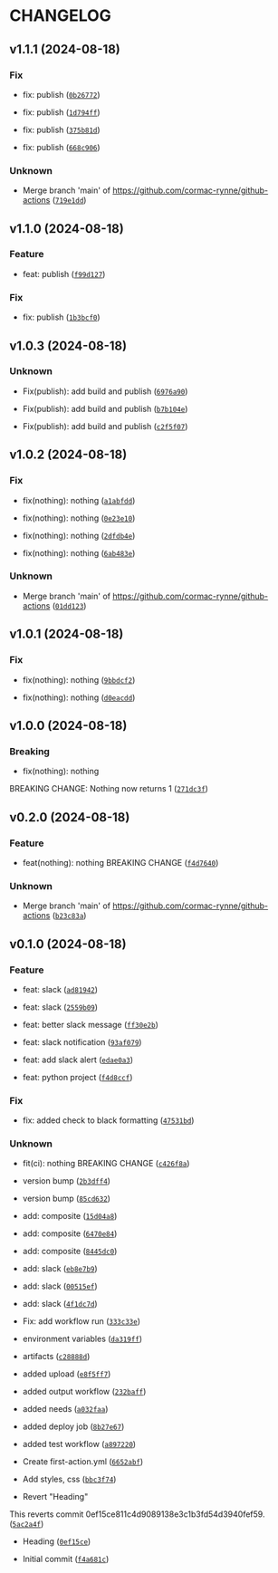 # CHANGELOG

## v1.1.1 (2024-08-18)

### Fix

* fix: publish ([`0b26772`](https://github.com/cormac-rynne/github-actions/commit/0b2677265791bb818054309e24574b291daaf05c))

* fix: publish ([`1d794ff`](https://github.com/cormac-rynne/github-actions/commit/1d794ff7304224cd2ba2c733e467b301fed0b926))

* fix: publish ([`375b81d`](https://github.com/cormac-rynne/github-actions/commit/375b81dd585aeb138c61ba407382d8543cd5806b))

* fix: publish ([`668c906`](https://github.com/cormac-rynne/github-actions/commit/668c90616ec94e1e7471dc6504e1bff85a9e2d5d))

### Unknown

* Merge branch &#39;main&#39; of https://github.com/cormac-rynne/github-actions ([`719e1dd`](https://github.com/cormac-rynne/github-actions/commit/719e1dd325b14ef65e8dddad5da1410eaaf6f93e))

## v1.1.0 (2024-08-18)

### Feature

* feat: publish ([`f99d127`](https://github.com/cormac-rynne/github-actions/commit/f99d1277a6c882821140fc286670123e545fa650))

### Fix

* fix: publish ([`1b3bcf0`](https://github.com/cormac-rynne/github-actions/commit/1b3bcf0d0480856c40220a83864a91127f13f805))

## v1.0.3 (2024-08-18)

### Unknown

* Fix(publish): add build and publish ([`6976a90`](https://github.com/cormac-rynne/github-actions/commit/6976a90521aed6b748e527e2a26bb67d4d796c51))

* Fix(publish): add build and publish ([`b7b104e`](https://github.com/cormac-rynne/github-actions/commit/b7b104edc5427a873fbb4159a07445511147a7f9))

* Fix(publish): add build and publish ([`c2f5f07`](https://github.com/cormac-rynne/github-actions/commit/c2f5f078c7e17bd7206a866119e9e94416273f62))

## v1.0.2 (2024-08-18)

### Fix

* fix(nothing): nothing ([`a1abfdd`](https://github.com/cormac-rynne/github-actions/commit/a1abfdd685414cf63df9d4614e527d3e1406bfae))

* fix(nothing): nothing ([`0e23e10`](https://github.com/cormac-rynne/github-actions/commit/0e23e101c3168476d12186b2ceae43b4615a461e))

* fix(nothing): nothing ([`2dfdb4e`](https://github.com/cormac-rynne/github-actions/commit/2dfdb4e51b86a786e4661b748e454f1c434feb21))

* fix(nothing): nothing ([`6ab483e`](https://github.com/cormac-rynne/github-actions/commit/6ab483eb8a3a5d57d6258684090bde79bdd973a9))

### Unknown

* Merge branch &#39;main&#39; of https://github.com/cormac-rynne/github-actions ([`01dd123`](https://github.com/cormac-rynne/github-actions/commit/01dd12317fb1eab02157b0eac8ab1be2f938422f))

## v1.0.1 (2024-08-18)

### Fix

* fix(nothing): nothing ([`9bbdcf2`](https://github.com/cormac-rynne/github-actions/commit/9bbdcf2379d919d1d59cfd422768d0529409e3d5))

* fix(nothing): nothing ([`d0eacdd`](https://github.com/cormac-rynne/github-actions/commit/d0eacdda06d161c4ec47f2f736faa4a79d5d0924))

## v1.0.0 (2024-08-18)

### Breaking

* fix(nothing): nothing

BREAKING CHANGE: Nothing now returns 1 ([`271dc3f`](https://github.com/cormac-rynne/github-actions/commit/271dc3f28f94d323a51741673ad06310f3cb7392))

## v0.2.0 (2024-08-18)

### Feature

* feat(nothing): nothing
BREAKING CHANGE ([`f4d7640`](https://github.com/cormac-rynne/github-actions/commit/f4d764037056d90a7ec90b654fd695d57069a9f0))

### Unknown

* Merge branch &#39;main&#39; of https://github.com/cormac-rynne/github-actions ([`b23c83a`](https://github.com/cormac-rynne/github-actions/commit/b23c83a5b91394a3d43d4dd22dcdd31c97ce652e))

## v0.1.0 (2024-08-18)

### Feature

* feat: slack ([`ad81942`](https://github.com/cormac-rynne/github-actions/commit/ad81942cd295e13e0fa80cbc36b562784dcb2f81))

* feat: slack ([`2559b09`](https://github.com/cormac-rynne/github-actions/commit/2559b0904422bcb0ba4cd1756e7dbe0d95953d63))

* feat: better slack message ([`ff30e2b`](https://github.com/cormac-rynne/github-actions/commit/ff30e2b1e4e9d04eec2a5799e03948e0c8048ef6))

* feat: slack notification ([`93af079`](https://github.com/cormac-rynne/github-actions/commit/93af0798773bb9c62d06df282a40dd7d5c32b477))

* feat: add slack alert ([`edae0a3`](https://github.com/cormac-rynne/github-actions/commit/edae0a3cb8f08f5b853c87c5f0bf6d179f87090f))

* feat: python project ([`f4d8ccf`](https://github.com/cormac-rynne/github-actions/commit/f4d8ccf04d2a716efbad4d710f22b47b37c1c025))

### Fix

* fix: added check to black formatting ([`47531bd`](https://github.com/cormac-rynne/github-actions/commit/47531bd20878e33b22e1c3aebb73c0505eeb1aac))

### Unknown

* fit(ci): nothing
BREAKING CHANGE ([`c426f8a`](https://github.com/cormac-rynne/github-actions/commit/c426f8ab2dc2e4a971f6f281d8910bd32322d791))

* version bump ([`2b3dff4`](https://github.com/cormac-rynne/github-actions/commit/2b3dff451bd035a4eb7d2633e516193e6e2140a3))

* version bump ([`85cd632`](https://github.com/cormac-rynne/github-actions/commit/85cd632dcd018a6ad009a2cae71799abb9d966b0))

* add: composite ([`15d04a8`](https://github.com/cormac-rynne/github-actions/commit/15d04a8842149c29d2e78fdcc22f3ecb2aae0747))

* add: composite ([`6470e84`](https://github.com/cormac-rynne/github-actions/commit/6470e844a86f9d0c4b6efc459c16a4365598ce69))

* add: composite ([`8445dc0`](https://github.com/cormac-rynne/github-actions/commit/8445dc0939a502347907d15caf7c3d78ee676fe2))

* add: slack ([`eb8e7b9`](https://github.com/cormac-rynne/github-actions/commit/eb8e7b90c6c204ce170eb76de0320c863fb667cc))

* add: slack ([`00515ef`](https://github.com/cormac-rynne/github-actions/commit/00515efd9d68bf7fd94a20c856430623e5ab8f3d))

* add: slack ([`4f1dc7d`](https://github.com/cormac-rynne/github-actions/commit/4f1dc7d8178b3bff452e6cec1ea51b6738d1a95c))

* Fix: add workflow run ([`333c33e`](https://github.com/cormac-rynne/github-actions/commit/333c33e6aac12a868146b2960caa0b669ebc9070))

* environment variables ([`da319ff`](https://github.com/cormac-rynne/github-actions/commit/da319ff693360b42cbe3d6944e70fdc9854cc690))

* artifacts ([`c28888d`](https://github.com/cormac-rynne/github-actions/commit/c28888da08a490195d5a2642139e73086d815a18))

* added upload ([`e8f5ff7`](https://github.com/cormac-rynne/github-actions/commit/e8f5ff73af6e1a16899e249efc28d4cdd6890a19))

* added output workflow ([`232baff`](https://github.com/cormac-rynne/github-actions/commit/232baffae3eebcdf9438e08f7385d5543fc0a064))

* added needs ([`a032faa`](https://github.com/cormac-rynne/github-actions/commit/a032faa7b5b687bb68b3a43a4532f0e882173511))

* added deploy job ([`8b27e67`](https://github.com/cormac-rynne/github-actions/commit/8b27e6794bbed5ecc1eb3ba8834796549c9e95c3))

* added test workflow ([`a897220`](https://github.com/cormac-rynne/github-actions/commit/a897220597455bda7d8d367caf3ccac625e3c68f))

* Create first-action.yml ([`6652abf`](https://github.com/cormac-rynne/github-actions/commit/6652abf66f8dfd3c587e3cbf17898d435acac063))

* Add styles, css ([`bbc3f74`](https://github.com/cormac-rynne/github-actions/commit/bbc3f747329b6d74a0ac2b06796e5b8b5ea0280c))

* Revert &#34;Heading&#34;

This reverts commit 0ef15ce811c4d9089138e3c1b3fd54d3940fef59. ([`5ac2a4f`](https://github.com/cormac-rynne/github-actions/commit/5ac2a4f297f1b05133631c5bf5c34f1dadb99697))

* Heading ([`0ef15ce`](https://github.com/cormac-rynne/github-actions/commit/0ef15ce811c4d9089138e3c1b3fd54d3940fef59))

* Initial commit ([`f4a681c`](https://github.com/cormac-rynne/github-actions/commit/f4a681c3f2946730abc7fab02a14f7d8ae9e0f78))
